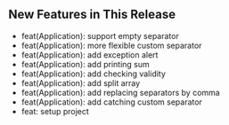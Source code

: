 ## New Features in This Release
- feat(Application): support empty separator
- feat(Application): more flexible custom separator
- feat(Application): add exception alert
- feat(Application): add printing sum
- feat(Application): add checking validity
- feat(Application): add split array
- feat(Application): add replacing separators by comma
- feat(Application): add catching custom separator
- feat: setup project